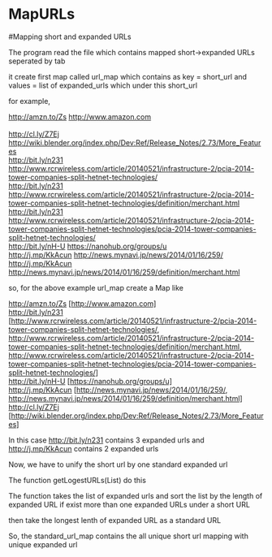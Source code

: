 # MapURLs
#Mapping short and expanded URLs


The program read the file which contains mapped short->expanded URLs seperated by tab

it create first map called url_map which contains 
as key = short_url  and values = list of expanded_urls which under this short_url

for example,

http://amzn.to/Zs	http://www.amazon.com<br />  
http://cl.ly/Z7Ej	http://wiki.blender.org/index.php/Dev:Ref/Release_Notes/2.73/More_Features<br />
http://bit.ly/n231	http://www.rcrwireless.com/article/20140521/infrastructure-2/pcia-2014-tower-companies-split-hetnet-technologies/<br />
http://bit.ly/n231	http://www.rcrwireless.com/article/20140521/infrastructure-2/pcia-2014-tower-companies-split-hetnet-technologies/definition/merchant.html<br />
http://bit.ly/n231	http://www.rcrwireless.com/article/20140521/infrastructure-2/pcia-2014-tower-companies-split-hetnet-technologies/pcia-2014-tower-companies-split-hetnet-technologies/<br />
http://bit.ly/nH-U	https://nanohub.org/groups/u<br />
http://j.mp/KkAcun	http://news.mynavi.jp/news/2014/01/16/259/<br />
http://j.mp/KkAcun	http://news.mynavi.jp/news/2014/01/16/259/definition/merchant.html<br />

so, for the above example
url_map create a Map like

http://amzn.to/Zs	[http://www.amazon.com]<br />
http://bit.ly/n231	[http://www.rcrwireless.com/article/20140521/infrastructure-2/pcia-2014-tower-companies-split-hetnet-technologies/, http://www.rcrwireless.com/article/20140521/infrastructure-2/pcia-2014-tower-companies-split-hetnet-technologies/definition/merchant.html, http://www.rcrwireless.com/article/20140521/infrastructure-2/pcia-2014-tower-companies-split-hetnet-technologies/pcia-2014-tower-companies-split-hetnet-technologies/]<br />
http://bit.ly/nH-U	[https://nanohub.org/groups/u]<br />
http://j.mp/KkAcun	[http://news.mynavi.jp/news/2014/01/16/259/, http://news.mynavi.jp/news/2014/01/16/259/definition/merchant.html]<br />
http://cl.ly/Z7Ej	[http://wiki.blender.org/index.php/Dev:Ref/Release_Notes/2.73/More_Features]<br />

In this case http://bit.ly/n231 contains 3 expanded urls and http://j.mp/KkAcun contains 2 expanded urls <br />

Now, we have to unify the short url by one standard expanded url

The function getLogestURLs(List<String>) do this

The function takes the list of expanded urls and sort the list by the length of expanded URL if exist more than one expanded URLs under a short URL

then take the longest lenth of expanded URL as a standard URL

So, the standard_url_map contains the all unique short url mapping with unique expanded url






